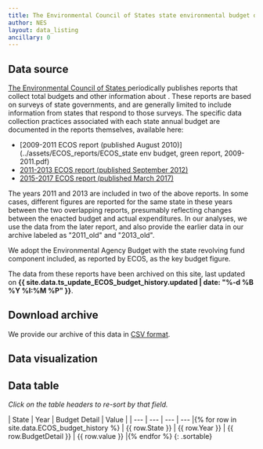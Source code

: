 ```yaml
---
title: The Environmental Council of States state environmental budget data
author: NES
layout: data_listing
ancillary: 0
---
```


## Data source

[The Environmental Council of States ](https://www.ecos.org) periodically publishes reports  that collect total budgets and other information about .  These reports are based on surveys of state governments, and are generally limited to include information from states that respond to those surveys.  The specific data collection practices associated with each state annual budget are documented in the reports themselves, available here:

* [2009-2011 ECOS report (published August 2010)](../assets/ECOS_reports/ECOS_state env budget, green report, 2009-2011.pdf)
* [2011-2013 ECOS report (published September 2012)](../assets/ECOS_reports/September-2012-Green-Report.pdf)
* [2015-2017 ECOS report (published March 2017)](../assets/ECOS_reports/Budget-Report-FINAL-3_15_17-Final-4.pdf)

The years 2011 and 2013 are included in two of the above reports.  In some cases, different figures are reported for the same state in these years between the two overlapping reports, presumably reflecting changes between the enacted budget and actual expenditures.  In our analyses, we use the data from the later report, and also provide the earlier data in our archive labeled as "2011_old" and "2013_old".

We adopt the Environmental Agency Budget with the state revolving fund component included, as reported by ECOS, as the key budget figure.

The data from these reports have been archived on this site, last updated on **{{ site.data.ts_update_ECOS_budget_history.updated | date: "%-d %B %Y %I:%M %P" }}**.

## Download archive

We provide our archive of this data in [CSV format](ECOS_budget_history.csv).

## Data visualization

<!--*Right click and save image to export the figure.*

{% include /charts/MADEP_enforcement_overall.html %}

{% include /charts/MADEP_enforcement_fines_overall.html %}-->


## Data table

*Click on the table headers to re-sort by that field.*


<!-- Note: need to have the for loop markup on the same line as the table rows as described here: http://stackoverflow.com/questions/35642820/jekyll-how-to-use-for-loop-to-generate-table-row-within-the-same-table-inside-m -->


| State | Year | Budget Detail | Value | 
| --- | --- | --- | --- |{% for row in site.data.ECOS_budget_history %}
| {{ row.State }} | {{ row.Year }} | {{ row.BudgetDetail }} | {{ row.value }} |{% endfor %}
{: .sortable}

